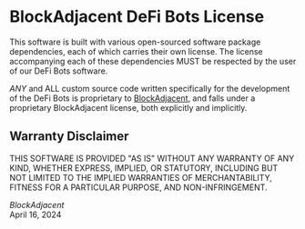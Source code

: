 # BlockAdjacent DeFi Bots License

This software is built with various open-sourced software package dependencies, each of which carries their own license. The license accompanying each of these dependencies MUST be respected by the user of our DeFi Bots software.

_ANY_ and ALL custom source code written specifically for the development of the DeFi Bots is proprietary to [BlockAdjacent](https://blockadjacent.com), and falls under a proprietary BlockAdjacent license, both explicitly and implicitly.

## Warranty Disclaimer

THIS SOFTWARE IS PROVIDED "AS IS" WITHOUT ANY WARRANTY OF ANY KIND, WHETHER EXPRESS, IMPLIED, OR STATUTORY, INCLUDING BUT NOT LIMITED TO THE IMPLIED WARRANTIES OF MERCHANTABILITY, FITNESS FOR A PARTICULAR PURPOSE, AND NON-INFRINGEMENT.

_BlockAdjacent_<br />April 16, 2024
